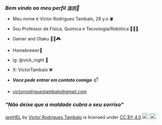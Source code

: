 ### _Bem vindo ao meu perfil 🇧🇷🧠_  

- Meu nome é Victor Rodrigues Tambalo, 28 y.o 🍀
- Sou Professor de Física, Quimica e Tecnologia/Robótica 👨‍🏫🤖
- Gamer and Otaku 🏯🗾🎮
- Homebrewer🍻

- ig: @vick_night 📸
- X: VictorTambalo ❌

- _**Voce pode entrar em contato comigo** 📫_
- victorrodriguestambalo@gmail.com

### _"Não deixe que a maldade cubra o seu sorriso"_ 

<p xmlns:cc="http://creativecommons.org/ns#" xmlns:dct="http://purl.org/dc/terms/"><a property="dct:title" rel="cc:attributionURL" href="https://github.com/users/iamHEL/projects/1">iamHEL</a> by <a rel="cc:attributionURL dct:creator" property="cc:attributionName" href="https://github.com/iamHEL">Victor Rodrigues Tambalo</a> is licensed under <a href="https://creativecommons.org/licenses/by/4.0/?ref=chooser-v1" target="_blank" rel="license noopener noreferrer" style="display:inline-block;">CC BY 4.0<img style="height:22px!important;margin-left:3px;vertical-align:text-bottom;" src="https://mirrors.creativecommons.org/presskit/icons/cc.svg?ref=chooser-v1" alt=""><img style="height:22px!important;margin-left:3px;vertical-align:text-bottom;" src="https://mirrors.creativecommons.org/presskit/icons/by.svg?ref=chooser-v1" alt=""></a></p>
